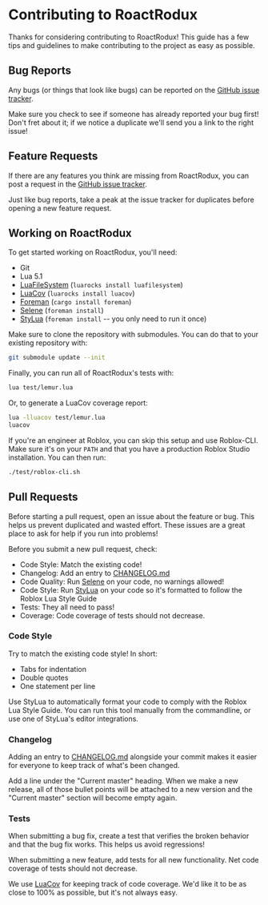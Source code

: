 # Contributing to RoactRodux
Thanks for considering contributing to RoactRodux! This guide has a few tips and guidelines to make contributing to the project as easy as possible.

## Bug Reports
Any bugs (or things that look like bugs) can be reported on the [GitHub issue tracker](https://github.com/Roblox/RoactRodux/issues).

Make sure you check to see if someone has already reported your bug first! Don't fret about it; if we notice a duplicate we'll send you a link to the right issue!

## Feature Requests
If there are any features you think are missing from RoactRodux, you can post a request in the [GitHub issue tracker](https://github.com/Roblox/RoactRodux/issues).

Just like bug reports, take a peak at the issue tracker for duplicates before opening a new feature request.

## Working on RoactRodux
To get started working on RoactRodux, you'll need:
* Git
* Lua 5.1
* [LuaFileSystem](https://keplerproject.github.io/luafilesystem/) (`luarocks install luafilesystem`)
* [LuaCov](https://keplerproject.github.io/luacov) (`luarocks install luacov`)
* [Foreman](https://github.com/Roblox/foreman) (`cargo install foreman`)
* [Selene](https://github.com/Kampfkarren/selene) (`foreman install`)
* [StyLua](https://github.com/JohnnyMorganz/StyLua) (`foreman install` -- you only need to run it once)


Make sure to clone the repository with submodules. You can do that to your existing repository with:

```sh
git submodule update --init
```

Finally, you can run all of RoactRodux's tests with:

```sh
lua test/lemur.lua
```

Or, to generate a LuaCov coverage report:

```sh
lua -lluacov test/lemur.lua
luacov
```

If you're an engineer at Roblox, you can skip this setup and use Roblox-CLI. Make sure it's on your `PATH` and that you have a production Roblox Studio installation. You can then run:

```sh
./test/roblox-cli.sh
```

## Pull Requests
Before starting a pull request, open an issue about the feature or bug. This helps us prevent duplicated and wasted effort. These issues are a great place to ask for help if you run into problems!

Before you submit a new pull request, check:
* Code Style: Match the existing code!
* Changelog: Add an entry to [CHANGELOG.md](CHANGELOG.md)
* Code Quality: Run [Selene](https://github.com/Kampfkarren/selene) on your code, no warnings allowed!
* Code Style: Run [StyLua](https://github.com/JohnnyMorganz/StyLua) on your code so it's formatted to follow the Roblox Lua Style Guide
* Tests: They all need to pass!
* Coverage: Code coverage of tests should not decrease.

### Code Style
Try to match the existing code style! In short:

* Tabs for indentation
* Double quotes
* One statement per line

Use StyLua to automatically format your code to comply with the Roblox Lua Style Guide.
You can run this tool manually from the commandline, or use one of StyLua's editor integrations.


### Changelog
Adding an entry to [CHANGELOG.md](CHANGELOG.md) alongside your commit makes it easier for everyone to keep track of what's been changed.

Add a line under the "Current master" heading. When we make a new release, all of those bullet points will be attached to a new version and the "Current master" section will become empty again.


### Tests
When submitting a bug fix, create a test that verifies the broken behavior and that the bug fix works. This helps us avoid regressions!

When submitting a new feature, add tests for all new functionality. Net code coverage of tests should not decrease.

We use [LuaCov](https://keplerproject.github.io/luacov) for keeping track of code coverage. We'd like it to be as close to 100% as possible, but it's not always easy.
